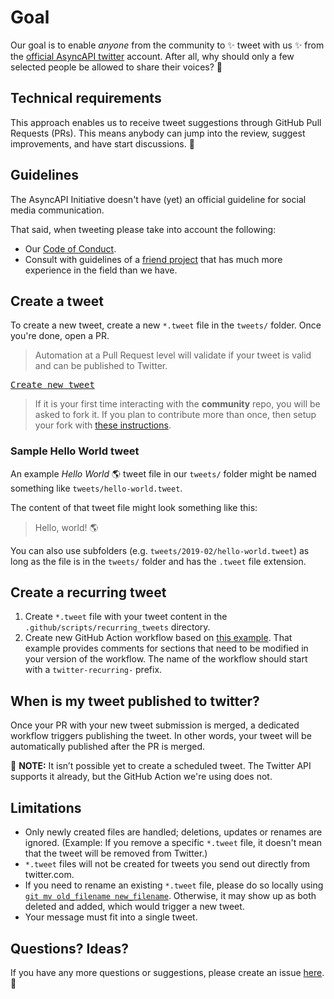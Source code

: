 # Goal

Our goal is to enable *anyone* from the community to ✨ tweet with us ✨ from the [official AsyncAPI twitter](https://twitter.com/AsyncAPISpec) account. After all, why should only a few selected people be allowed to share their voices? 🥳

## Technical requirements

This approach enables us to receive tweet suggestions through GitHub Pull Requests (PRs). This means anybody can jump into the review, suggest improvements, and have start discussions. 🎉 

## Guidelines 

The AsyncAPI Initiative doesn't have (yet) an official guideline for social media communication. 

That said, when tweeting please take into account the following:

- Our [Code of Conduct](https://github.com/asyncapi/.github/blob/master/CODE_OF_CONDUCT.md).
- Consult with guidelines of a [friend project](https://github.com/cncf/foundation/blob/master/social-guidelines.md) that has much more experience in the field than we have.

## Create a tweet

To create a new tweet, create a new `*.tweet` file in the `tweets/` folder. Once you're done, open a PR.

> Automation at a Pull Request level will validate if your tweet is valid and can be published to Twitter. 

<kbd>[Create new tweet](../../new/master/?filename=tweets/<your-tweet-name>.tweet)</kbd>

> If it is your first time interacting with the **community** repo, you will be asked to fork it. If you plan to contribute more than once, then setup your fork with [these instructions](https://github.com/asyncapi/.github/blob/master/git-workflow.md).

### Sample Hello World tweet

An example _Hello World_ 🌎 tweet file in our `tweets/` folder might be named something like `tweets/hello-world.tweet`.

The content of that tweet file might look something like this:
> Hello, world! 🌎

You can also use subfolders (e.g. `tweets/2019-02/hello-world.tweet`) as long as the file is in the `tweets/` folder and has the `.tweet` file extension.

## Create a recurring tweet

1. Create `*.tweet` file with your tweet content in the `.github/scripts/recurring_tweets` directory.
2. Create new GitHub Action workflow based on [this example](.github/workflows/twitter-ideas.yml). That example provides comments for sections that need to be modified in your version of the workflow. The name of the workflow should start with a `twitter-recurring-` prefix.


## When is my tweet published to twitter?

Once your PR with your new tweet submission is merged, a dedicated workflow triggers publishing the tweet. In other words, your tweet will be automatically published after the PR is merged.

📝 **NOTE:** It isn’t possible yet to create a scheduled tweet. The Twitter API supports it already, but the GitHub Action we're using does not.

## Limitations 

- Only newly created files are handled; deletions, updates or renames are ignored. (Example: If you remove a specific `*.tweet` file, it doesn't mean that the tweet will be removed from Twitter.)
- `*.tweet` files will not be created for tweets you send out directly from twitter.com.
- If you need to rename an existing `*.tweet` file, please do so locally using [`git mv old_filename new_filename`](https://help.github.com/en/articles/renaming-a-file-using-the-command-line). Otherwise, it may show up as both deleted and added, which would trigger a new tweet.
- Your message must fit into a single tweet.

## Questions? Ideas?

If you have any more questions or suggestions, please create an issue [here](../issues/new). 🙂
